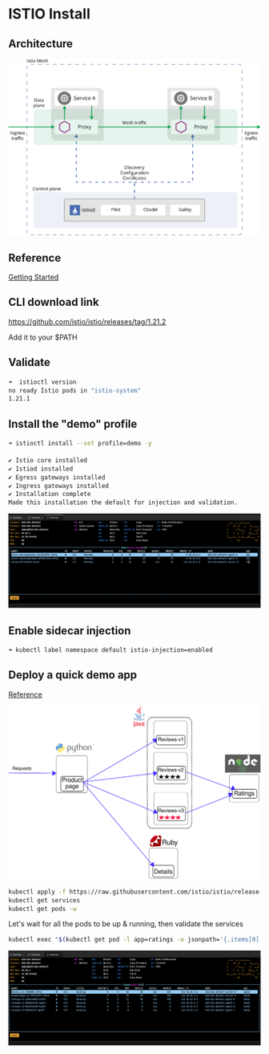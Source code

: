 # ISTIO Install

## Architecture

![Architecture](./arch.svg)

## Reference

[Getting Started](https://istio.io/latest/docs/setup/getting-started/)

## CLI download link

https://github.com/istio/istio/releases/tag/1.21.2

Add it to your $PATH

## Validate

```bash
➜  istioctl version
no ready Istio pods in "istio-system"
1.21.1
```

## Install the "demo" profile

```bash
➜ istioctl install --set profile=demo -y

✔ Istio core installed
✔ Istiod installed
✔ Egress gateways installed      
✔ Ingress gateways installed
✔ Installation complete
Made this installation the default for injection and validation.
```

![istio on k9s](./istio-k9s.png)


## Enable sidecar injection

```bash
➜ kubectl label namespace default istio-injection=enabled
```

## Deploy a quick demo app

[Reference](https://istio.io/latest/docs/examples/bookinfo/)

![Demo architecture](./noistio.svg)

```bash
kubectl apply -f https://raw.githubusercontent.com/istio/istio/release-1.21/samples/bookinfo/platform/kube/bookinfo.yaml
kubectl get services
kubectl get pods -w
```

Let's wait for all the pods to be up & running, then validate the services

```bash
kubectl exec "$(kubectl get pod -l app=ratings -o jsonpath='{.items[0].metadata.name}')" -c ratings -- curl -sS productpage:9080/productpage | grep -o "<title>.*</title>"
```

![istio on k9s](./books-k9s.png)
